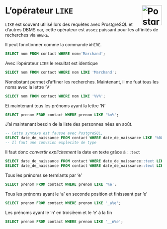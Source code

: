 # **L’opérateur `LIKE`** <a href="../../"> <img src="https://upload.wikimedia.org/wikipedia/commons/2/29/Postgresql_elephant.svg" alt="PostgreSQL" title="PostgreSQL" align="right" height="64px"> </a>


`LIKE` est souvent utilisé lors des requêtes avec ProstgreSQL et d’autres DBMS car, cette opérateur est assez puissant pour les affinités de recherches via `WHERE`.

Il peut fonctionner comme la commande `WHERE`.
```sql
SELECT nom FROM contact WHERE nom='Marchand';
```
Avec l’opérateur `LIKE` le resultat est identique
```sql
SELECT nom FROM contact WHERE nom LIKE 'Marchand';
```
Nonobstant permet d’affiner les recherches.
Maintenant, il me fuat tous les noms avec la lettre ‘V’
```sql
SELECT nom FROM contact WHERE nom LIKE '%V%';
```
Et maintenant tous les prénoms ayant la lettre ‘N’
```sql
SELECT prenom FROM contact WHERE prenom LIKE '%n%';
```
J’ai maintenant besoin de la liste des personnes nées en août.
```sql
-- Cette syntaxe est fausse avec PostgreSQL,
SELECT date_de_naissance FROM contact WHERE date_de_naissance LIKE '%08%';
-- Il faut une convsion explecite de type
```
Il faut donc _convertir explicitement_ la date en texte grâce à `::text`
```sql
SELECT date_de_naissance FROM contact WHERE date_de_naissance::text LIKE '%08%';
SELECT date_de_naissance FROM contact WHERE date_de_naissance::text LIKE '%8%';
```
Tous les prénoms se termiants par ‘e’
```sql
SELECT prenom FROM contact WHERE prenom LIKE '%e';
```
Tous les prénoms ayant le ‘a’ en seconde position et finisssant par ‘e’
```sql
SELECT prenom FROM contact WHERE prenom LIKE '_a%e';
```
Les prénoms ayant le ‘n’ en troisièem et le ‘e’ à la fin
```sql
SELECT prenom FROM contact WHERE prenom LIKE '__n%e';
```